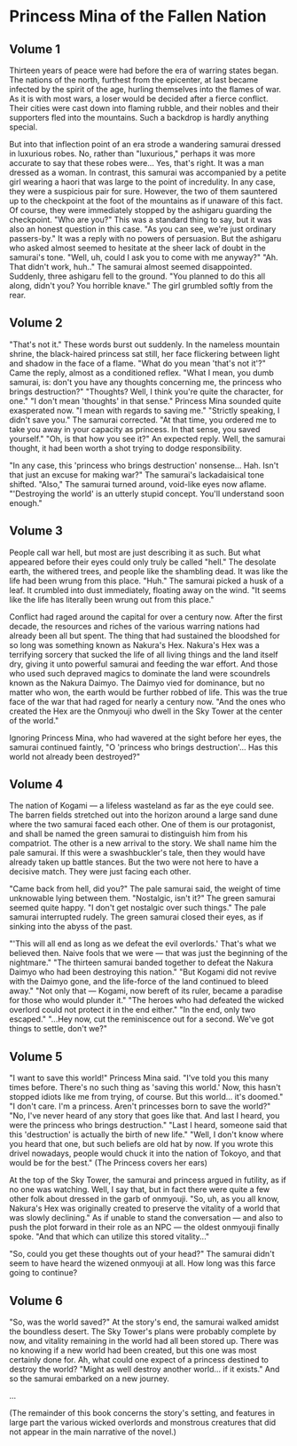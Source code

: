 # Princess Mina of the Fallen Nation

## Volume 1

Thirteen years of peace were had before the era of warring states began. The nations of the north, furthest from the
epicenter, at last became infected by the spirit of the age, hurling themselves into the flames of war. As it is with
most wars, a loser would be decided after a fierce conflict. Their cities were cast down into flaming rubble, and their
nobles and their supporters fled into the mountains. Such a backdrop is hardly anything special.

But into that inflection point of an era strode a wandering samurai dressed in luxurious robes. No, rather than
"luxurious," perhaps it was more accurate to say that these robes were... Yes, that's right. It was a man dressed as a
woman. In contrast, this samurai was accompanied by a petite girl wearing a haori that was large to the point of
incredulity. In any case, they were a suspicious pair for sure. However, the two of them sauntered up to the checkpoint
at the foot of the mountains as if unaware of this fact. Of course, they were immediately stopped by the ashigaru
guarding the checkpoint. "Who are you?" This was a standard thing to say, but it was also an honest question in this
case. "As you can see, we're just ordinary passers-by." It was a reply with no powers of persuasion. But the ashigaru
who asked almost seemed to hesitate at the sheer lack of doubt in the samurai's tone. "Well, uh, could I ask you to come
with me anyway?" "Ah. That didn't work, huh.." The samurai almost seemed disappointed. Suddenly, three ashigaru fell to
the ground. "You planned to do this all along, didn't you? You horrible knave." The girl grumbled softly from the rear.

## Volume 2

"That's not it." These words burst out suddenly. In the nameless mountain shrine, the black-haired princess sat still,
her face flickering between light and shadow in the face of a flame. "What do you mean 'that's not it'?" Came the reply,
almost as a conditioned reflex. "What I mean, you dumb samurai, is: don't you have any thoughts concerning me, the
princess who brings destruction?" "Thoughts? Well, I think you're quite the character, for one." "I don't mean
'thoughts' in that sense." Princess Mina sounded quite exasperated now. "I mean with regards to saving me." "Strictly
speaking, I didn't save you." The samurai corrected. "At that time, you ordered me to take you away in your capacity as
princess. In that sense, you saved yourself." "Oh, is that how you see it?" An expected reply. Well, the samurai
thought, it had been worth a shot trying to dodge responsibility.

"In any case, this 'princess who brings destruction' nonsense... Hah. Isn't that just an excuse for making war?" The
samurai's lackadaisical tone shifted. "Also," The samurai turned around, void-like eyes now aflame. "'Destroying the
world' is an utterly stupid concept. You'll understand soon enough."

## Volume 3

People call war hell, but most are just describing it as such. But what appeared before their eyes could only truly be
called "hell." The desolate earth, the withered trees, and people like the shambling dead. It was like the life had been
wrung from this place. "Huh." The samurai picked a husk of a leaf. It crumbled into dust immediately, floating away on
the wind. "It seems like the life has literally been wrung out from this place."

Conflict had raged around the capital for over a century now. After the first decade, the resources and riches of the
various warring nations had already been all but spent. The thing that had sustained the bloodshed for so long was
something known as Nakura's Hex. Nakura's Hex was a terrifying sorcery that sucked the life of all living things and the
land itself dry, giving it unto powerful samurai and feeding the war effort. And those who used such depraved magics to
dominate the land were scoundrels known as the Nakura Daimyo. The Daimyo vied for dominance, but no matter who won, the
earth would be further robbed of life. This was the true face of the war that had raged for nearly a century now. "And
the ones who created the Hex are the Onmyouji who dwell in the Sky Tower at the center of the world."

Ignoring Princess Mina, who had wavered at the sight before her eyes, the samurai continued faintly, "O 'princess who
brings destruction'... Has this world not already been destroyed?"

## Volume 4

The nation of Kogami — a lifeless wasteland as far as the eye could see. The barren fields stretched out into the
horizon around a large sand dune where the two samurai faced each other. One of them is our protagonist, and shall be
named the green samurai to distinguish him from his compatriot. The other is a new arrival to the story. We shall name
him the pale samurai. If this were a swashbuckler's tale, then they would have already taken up battle stances. But the
two were not here to have a decisive match. They were just facing each other.

"Came back from hell, did you?" The pale samurai said, the weight of time unknowable lying between them. "Nostalgic,
isn't it?" The green samurai seemed quite happy. "I don't get nostalgic over such things." The pale samurai interrupted
rudely. The green samurai closed their eyes, as if sinking into the abyss of the past.

"'This will all end as long as we defeat the evil overlords.' That's what we believed then. Naive fools that we were —
that was just the beginning of the nightmare." "The thirteen samurai banded together to defeat the Nakura Daimyo who had
been destroying this nation." "But Kogami did not revive with the Daimyo gone, and the life-force of the land continued
to bleed away." "Not only that — Kogami, now bereft of its ruler, became a paradise for those who would plunder it."
"The heroes who had defeated the wicked overlord could not protect it in the end either." "In the end, only two
escaped." "...Hey now, cut the reminiscence out for a second. We've got things to settle, don't we?"

## Volume 5

"I want to save this world!" Princess Mina said. "I've told you this many times before. There's no such thing as 'saving
this world.' Now, this hasn't stopped idiots like me from trying, of course. But this world... it's doomed." "I don't
care. I'm a princess. Aren't princesses born to save the world?" "No, I've never heard of any story that goes like that.
And last I heard, you were the princess who brings destruction." "Last I heard, someone said that this 'destruction' is
actually the birth of new life." "Well, I don't know where you heard that one, but such beliefs are old hat by now. If
you wrote this drivel nowadays, people would chuck it into the nation of Tokoyo, and that would be for the best." (The
Princess covers her ears)

At the top of the Sky Tower, the samurai and princess argued in futility, as if no one was watching. Well, I say that,
but in fact there were quite a few other folk about dressed in the garb of onmyouji. "So, uh, as you all know, Nakura's
Hex was originally created to preserve the vitality of a world that was slowly declining." As if unable to stand the
conversation — and also to push the plot forward in their role as an NPC — the oldest onmyouji finally spoke. "And that
which can utilize this stored vitality..."

"So, could you get these thoughts out of your head?" The samurai didn't seem to have heard the wizened onmyouji at all.
How long was this farce going to continue?

## Volume 6

"So, was the world saved?" At the story's end, the samurai walked amidst the boundless desert. The Sky Tower's plans
were probably complete by now, and vitality remaining in the world had all been stored up. There was no knowing if a new
world had been created, but this one was most certainly done for. Ah, what could one expect of a princess destined to
destroy the world? "Might as well destroy another world... if it exists." And so the samurai embarked on a new journey.

...

(The remainder of this book concerns the story's setting, and features in large part the various wicked overlords and
monstrous creatures that did not appear in the main narrative of the novel.)
